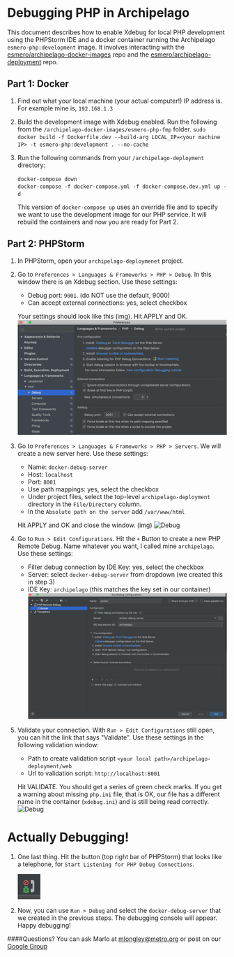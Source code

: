 # Debugging PHP in Archipelago

This document describes how to enable Xdebug for local PHP development using the PHPStorm IDE and a docker container running the Archipelago `esmero-php:development` image. It involves interacting with the [esmero/archipelago-docker-images](https://github.com/esmero/archipelago-docker-images) repo and the [esmero/archipelago-deployment](https://github.com/esmero/archipelago-deployment) repo.

## Part 1: Docker
1. Find out what your local machine (your actual computer!) IP address is. For example mine is, `192.168.1.3`

1. Build the development image with Xdebug enabled. Run the following from the `/archipelago-docker-images/esmero-php-fmp` folder.
`sudo docker build -f Dockerfile.dev --build-arg LOCAL_IP=<your machine IP> -t esmero-php:development . --no-cache`

2. Run the following commands from your `/archipelago-deployment` directory:
   
   `docker-compose down` \
   `docker-compose -f docker-compose.yml -f docker-compose.dev.yml up -d`
   
   This version of `docker-compose up` uses an override file and to specify we want to use the development image for our PHP service. It will rebuild the containers and now you are ready for Part 2.

## Part 2: PHPStorm

1. In PHPStorm, open your `archipelago-deploymenet` project.
 
2. Go to `Preferences > Languages & Frameworks > PHP > Debug`. In this window there is an Xdebug section. Use these settings:
    - Debug port: `9001`. (do NOT use the default, 9000)
    - Can accept external connections: yes, select checkbox
    
    Your settings should look like this (img). Hit APPLY and OK.
![Debug](../imgs/xdebug/php-debug.png)    

3. Go to `Preferences > Languages & Frameworks > PHP > Servers`. We will create a new server here. Use these settings:
    - Name: `docker-debug-server`
    - Host: `localhost`
    - Port: `8001`
    - Use path mappings: yes, select the checkbox
    - Under project files, select the top-level `archipelago-deployment` directory in the `File/Directory` column.
    - In the `Absolute path on the server` add `/var/www/html`
    
    Hit APPLY and OK and close the window. (img)
    ![Debug](../imgs/xdebug/servers.png)    

 
 4. Go to `Run > Edit Configurations`. Hit the `+` Button to create a new PHP Remote Debug. Name whatever you want, I called mine `archipelago`. Use these settings:
    - Filter debug connection by IDE Key: yes, select the checkbox
    - Server: select `docker-debug-server` from dropdown (we created this in step 3)
    - IDE Key: `archipelago` (this matches the key set in our container)
    ![Debug](../imgs/xdebug/edit-configurations.png)    

 
 5. Validate your connection. With  `Run > Edit Configurations` still open, you can hit the link that says "Validate". Use these settings in the following validation window:
    - Path to create validation script `<your local path>/archipelago-deployment/web`
    - Url to validation script: `http://localhost:8001`
    
    Hit VALIDATE. You should get a series of green check marks. If you get a warning about missing `php.ini` file, that is OK, our file has a different name in the container (`xdebug.ini`) and is still being read correctly.
    ![Debug](../imgs/xdebug/validate.png)    

 
 # Actually Debugging!
 1. One last thing. Hit the button (top right bar of PHPStorm) that looks like a telephone, for `Start Listening for PHP Debug Connections`.
 
      ![Debug](../imgs/xdebug/telephone.png) 
 2. Now, you can use `Run > Debug` and select the `docker-debug-server` that we created in the previous steps. The debugging console will appear. Happy debugging!
 
 ####Questions? You can ask Marlo at  [mlongley@metro.org](mlongley@metro.org) or post on our [Google Group](https://groups.google.com/forum/#!forum/archipelago-commons)
 
 
 
 
 

